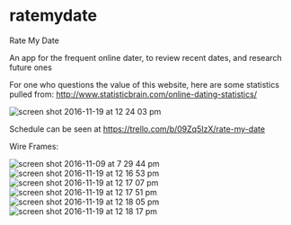 # ratemydate


Rate My Date

An app for the frequent online dater, to review recent dates, and research future ones

For one who questions the value of this website, here are some statistics pulled from:  http://www.statisticbrain.com/online-dating-statistics/

![screen shot 2016-11-19 at 12 24 03 pm](https://cloud.githubusercontent.com/assets/17773824/20457170/1bc69f62-ae53-11e6-8877-f2314d8f7208.png)




Schedule can be seen at https://trello.com/b/09Zq5IzX/rate-my-date

Wire Frames:


![screen shot 2016-11-09 at 7 29 44 pm](https://cloud.githubusercontent.com/assets/17773824/20457143/be7cdef2-ae52-11e6-92d2-a054af867c72.png)
![screen shot 2016-11-19 at 12 16 53 pm](https://cloud.githubusercontent.com/assets/17773824/20457142/be7ca2de-ae52-11e6-9e72-ee5bfc72a593.png)
![screen shot 2016-11-19 at 12 17 07 pm](https://cloud.githubusercontent.com/assets/17773824/20457145/be7dff58-ae52-11e6-8f52-fc91498898ad.png)
![screen shot 2016-11-19 at 12 17 51 pm](https://cloud.githubusercontent.com/assets/17773824/20457144/be7cf1c6-ae52-11e6-8682-80f9997b76f6.png)
![screen shot 2016-11-19 at 12 18 05 pm](https://cloud.githubusercontent.com/assets/17773824/20457147/be8a2134-ae52-11e6-98b3-f70b7da836ad.png)
![screen shot 2016-11-19 at 12 18 17 pm](https://cloud.githubusercontent.com/assets/17773824/20457146/be8a0d8e-ae52-11e6-8dbd-8da506156ef6.png)

